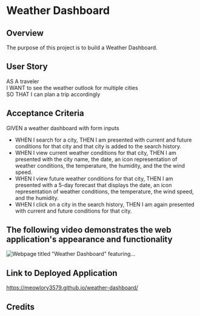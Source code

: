 # Weather Dashboard

## Overview
The purpose of this project is to build a Weather Dashboard.

## User Story
AS A traveler  
I WANT to see the weather outlook for multiple cities  
SO THAT I can plan a trip accordingly

## Acceptance Criteria
GIVEN a weather dashboard with form inputs  
* WHEN I search for a city, THEN I am presented with current and future conditions for that city and that city is added to the search history.  
* WHEN I view current weather conditions for that city, THEN I am presented with the city name, the date, an icon representation of weather conditions, the temperature, the humidity, and the the wind speed.  
* WHEN I view future weather conditions for that city, THEN I am presented with a 5-day forecast that displays the date, an icon representation of weather conditions, the temperature, the wind speed, and the humidity.  
* WHEN I click on a city in the search history, THEN I am again presented with current and future conditions for that city.   

## The following video demonstrates the web application's appearance and functionality
![Webpage titled "Weather Dashboard" featuring...](https://github.com/Meowlory3579/work-day-scheduler/blob/main/assets/images/weather-dashboard-functionality.gif)

## Link to Deployed Application
https://meowlory3579.github.io/weather-dashboard/

## Credits
